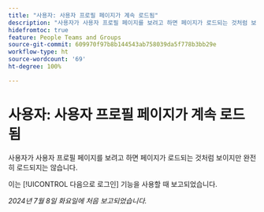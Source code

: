 ```yaml
---
title: "사용자: 사용자 프로필 페이지가 계속 로드됨"
description: "사용자가 사용자 프로필 페이지를 보려고 하면 페이지가 로드되는 것처럼 보이지만 완전히 로드되지는 않습니다."
hidefromtoc: true
feature: People Teams and Groups
source-git-commit: 609970f97b8b144543ab758039da5f778b3bb29e
workflow-type: ht
source-wordcount: '69'
ht-degree: 100%

---
```



# 사용자: 사용자 프로필 페이지가 계속 로드됨

사용자가 사용자 프로필 페이지를 보려고 하면 페이지가 로드되는 것처럼 보이지만 완전히 로드되지는 않습니다.

이는 [!UICONTROL 다음으로 로그인] 기능을 사용할 때 보고되었습니다.

_2024년 7월 8일 화요일에 처음 보고되었습니다._
